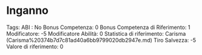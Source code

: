 # Inganno

Tags: ABI
: No
Bonus Competenza: 0
Bonus Competenza di Riferimento: 1
Modificatore: -5
Modificatore  Abilità: 0
Statistica di riferimento: Carisma (Carisma%20374b7d7c81ad40a6bb9799020db2947e.md)
Tiro Salvezza: -5
Valore di riferimento: 0